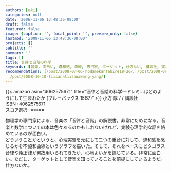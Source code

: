 ```yaml
---
authors: [aki]
categories: null
date: '2008-11-06 13:48:36-08:00'
draft: false
featured: false
image: {caption: '', focal_point: '', preview_only: false}
lastmod: '2008-11-06 13:48:36-08:00'
projects: []
subtitle: ''
summary: ''
tags: []
title: 音律と音階の科学
keywords: [音楽, 面白い, 違和感, 曲線, 専門家, ターゲット, 仕方ない, 講談社, 実験, 数学]
recommendations: [/post/2008-07-06-nodamekantabire18-20/, /post/2008-09-04-ji-dong-zhan-shi-gandamuthe-origin-16-17/,
  /post/2008-10-10-tiisanatiisanawang-yang/]
---
```


{{< amazon asin="4062575671" title="音律と音階の科学―ドレミ…はどのようにして生まれたか (ブルーバックス 1567)" >}}
小方 厚 / / 講談社  
ISBN : 4062575671  
スコア選択: ※※※※※  
  
物理学の専門家による、音楽の「音律と音階」の解説書。非常にためになる。音楽と数学についての本は色々あるのかもしれないけれど、実験心理学的な話を絡めているのが面白い。  
どういうことかというと、心理実験を元にして二つの重音に対して、違和感を感じるかを不協和曲線というグラフを描いた。そして、それをベースにピタゴラス音律や純正律が何故用いられてきたか、心地よいかを論じている。非常に面白い。ただし、ターゲットとして音楽を知っていることを前提にしているようだ。仕方ないか。
